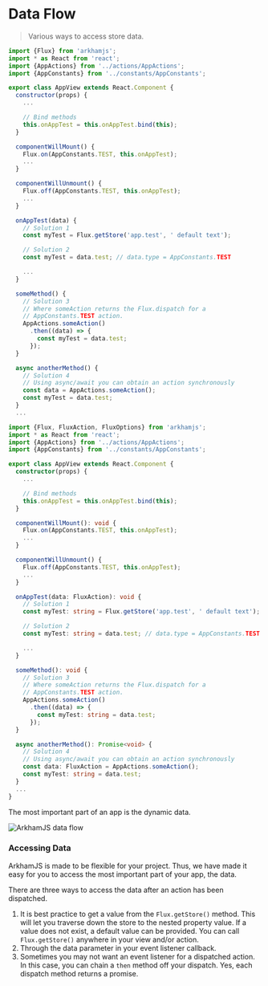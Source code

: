 # Data Flow

> Various ways to access store data.

```javascript
import {Flux} from 'arkhamjs';
import * as React from 'react';
import {AppActions} from '../actions/AppActions';
import {AppConstants} from '../constants/AppConstants';

export class AppView extends React.Component {
  constructor(props) {
    ...

    // Bind methods
    this.onAppTest = this.onAppTest.bind(this);
  }

  componentWillMount() {
    Flux.on(AppConstants.TEST, this.onAppTest);
    ...
  }

  componentWillUnmount() {
    Flux.off(AppConstants.TEST, this.onAppTest);
    ...
  }

  onAppTest(data) {
    // Solution 1
    const myTest = Flux.getStore('app.test', ' default text');

    // Solution 2
    const myTest = data.test; // data.type = AppConstants.TEST

    ...
  }

  someMethod() {
    // Solution 3
    // Where someAction returns the Flux.dispatch for a
    // AppConstants.TEST action.
    AppActions.someAction()
      .then((data) => {
        const myTest = data.test;
      });
  }

  async anotherMethod() {
    // Solution 4
    // Using async/await you can obtain an action synchronously
    const data = AppActions.someAction();
    const myTest = data.test;
  }
  ...
```

```typescript
import {Flux, FluxAction, FluxOptions} from 'arkhamjs';
import * as React from 'react';
import {AppActions} from '../actions/AppActions';
import {AppConstants} from '../constants/AppConstants';

export class AppView extends React.Component {
  constructor(props) {
    ...

    // Bind methods
    this.onAppTest = this.onAppTest.bind(this);
  }

  componentWillMount(): void {
    Flux.on(AppConstants.TEST, this.onAppTest);
    ...
  }

  componentWillUnmount() {
    Flux.off(AppConstants.TEST, this.onAppTest);
    ...
  }

  onAppTest(data: FluxAction): void {
    // Solution 1
    const myTest: string = Flux.getStore('app.test', ' default text');

    // Solution 2
    const myTest: string = data.test; // data.type = AppConstants.TEST

    ...
  }

  someMethod(): void {
    // Solution 3
    // Where someAction returns the Flux.dispatch for a
    // AppConstants.TEST action.
    AppActions.someAction()
      .then((data) => {
        const myTest: string = data.test;
      });
  }

  async anotherMethod(): Promise<void> {
    // Solution 4
    // Using async/await you can obtain an action synchronously
    const data: FluxAction = AppActions.someAction();
    const myTest: string = data.test;
  }
  ...
}
```

The most important part of an app is the dynamic data.

![ArkhamJS data flow](./img/data-flow-arkhamjs.png "ArkhamJS data flow")

### Accessing Data

ArkhamJS is made to be flexible for your project. Thus, we have made it easy for you to access the most important part of your app, the data.

There are three ways to access the data after an action has been dispatched.

  1. It is best practice to get a value from the `Flux.getStore()` method. This will let you traverse down the store to the nested property value. If a value does not exist, a default value can be provided. You can call `Flux.getStore()` anywhere in your view and/or action.
  2. Through the data parameter in your event listener callback.
  3. Sometimes you may not want an event listener for a dispatched action. In this case, you can chain a `then` method off your dispatch. Yes, each dispatch method returns a promise.